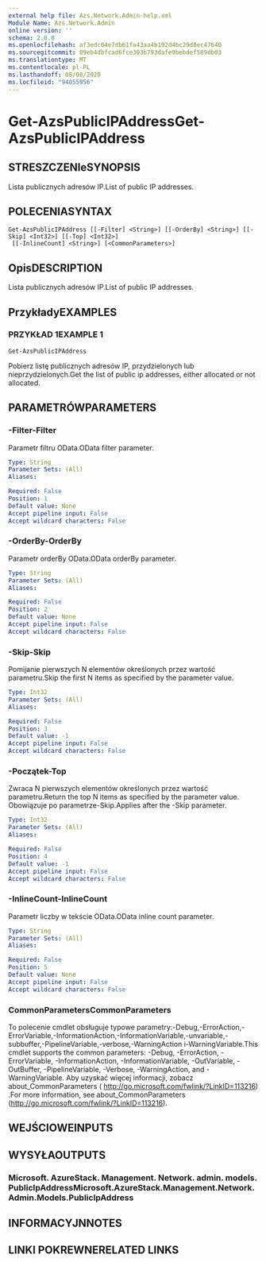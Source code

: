 ```yaml
---
external help file: Azs.Network.Admin-help.xml
Module Name: Azs.Network.Admin
online version: ''
schema: 2.0.0
ms.openlocfilehash: af3edc04e7db61fa43aa4b192d4bc29d0ec47640
ms.sourcegitcommit: 09eb4dbfcad6fce303b793dafe9bebdef589db03
ms.translationtype: MT
ms.contentlocale: pl-PL
ms.lasthandoff: 08/08/2020
ms.locfileid: "94055956"
---
```

# <span data-ttu-id="7fa13-101">Get-AzsPublicIPAddress</span><span class="sxs-lookup"><span data-stu-id="7fa13-101">Get-AzsPublicIPAddress</span></span>

## <span data-ttu-id="7fa13-102">STRESZCZENIe</span><span class="sxs-lookup"><span data-stu-id="7fa13-102">SYNOPSIS</span></span>
<span data-ttu-id="7fa13-103">Lista publicznych adresów IP.</span><span class="sxs-lookup"><span data-stu-id="7fa13-103">List of public IP addresses.</span></span>

## <span data-ttu-id="7fa13-104">POLECENIA</span><span class="sxs-lookup"><span data-stu-id="7fa13-104">SYNTAX</span></span>

```
Get-AzsPublicIPAddress [[-Filter] <String>] [[-OrderBy] <String>] [[-Skip] <Int32>] [[-Top] <Int32>]
 [[-InlineCount] <String>] [<CommonParameters>]
```

## <span data-ttu-id="7fa13-105">Opis</span><span class="sxs-lookup"><span data-stu-id="7fa13-105">DESCRIPTION</span></span>
<span data-ttu-id="7fa13-106">Lista publicznych adresów IP.</span><span class="sxs-lookup"><span data-stu-id="7fa13-106">List of public IP addresses.</span></span>

## <span data-ttu-id="7fa13-107">Przykłady</span><span class="sxs-lookup"><span data-stu-id="7fa13-107">EXAMPLES</span></span>

### <span data-ttu-id="7fa13-108">PRZYKŁAD 1</span><span class="sxs-lookup"><span data-stu-id="7fa13-108">EXAMPLE 1</span></span>
```
Get-AzsPublicIPAddress
```

<span data-ttu-id="7fa13-109">Pobierz listę publicznych adresów IP, przydzielonych lub nieprzydzielonych.</span><span class="sxs-lookup"><span data-stu-id="7fa13-109">Get the list of public ip addresses, either allocated or not allocated.</span></span>

## <span data-ttu-id="7fa13-110">PARAMETRÓW</span><span class="sxs-lookup"><span data-stu-id="7fa13-110">PARAMETERS</span></span>

### <span data-ttu-id="7fa13-111">-Filter</span><span class="sxs-lookup"><span data-stu-id="7fa13-111">-Filter</span></span>
<span data-ttu-id="7fa13-112">Parametr filtru OData.</span><span class="sxs-lookup"><span data-stu-id="7fa13-112">OData filter parameter.</span></span>

```yaml
Type: String
Parameter Sets: (All)
Aliases:

Required: False
Position: 1
Default value: None
Accept pipeline input: False
Accept wildcard characters: False
```

### <span data-ttu-id="7fa13-113">-OrderBy</span><span class="sxs-lookup"><span data-stu-id="7fa13-113">-OrderBy</span></span>
<span data-ttu-id="7fa13-114">Parametr orderBy OData.</span><span class="sxs-lookup"><span data-stu-id="7fa13-114">OData orderBy parameter.</span></span>

```yaml
Type: String
Parameter Sets: (All)
Aliases:

Required: False
Position: 2
Default value: None
Accept pipeline input: False
Accept wildcard characters: False
```

### <span data-ttu-id="7fa13-115">-Skip</span><span class="sxs-lookup"><span data-stu-id="7fa13-115">-Skip</span></span>
<span data-ttu-id="7fa13-116">Pomijanie pierwszych N elementów określonych przez wartość parametru.</span><span class="sxs-lookup"><span data-stu-id="7fa13-116">Skip the first N items as specified by the parameter value.</span></span>

```yaml
Type: Int32
Parameter Sets: (All)
Aliases:

Required: False
Position: 3
Default value: -1
Accept pipeline input: False
Accept wildcard characters: False
```

### <span data-ttu-id="7fa13-117">-Początek</span><span class="sxs-lookup"><span data-stu-id="7fa13-117">-Top</span></span>
<span data-ttu-id="7fa13-118">Zwraca N pierwszych elementów określonych przez wartość parametru.</span><span class="sxs-lookup"><span data-stu-id="7fa13-118">Return the top N items as specified by the parameter value.</span></span>
<span data-ttu-id="7fa13-119">Obowiązuje po parametrze-Skip.</span><span class="sxs-lookup"><span data-stu-id="7fa13-119">Applies after the -Skip parameter.</span></span>

```yaml
Type: Int32
Parameter Sets: (All)
Aliases:

Required: False
Position: 4
Default value: -1
Accept pipeline input: False
Accept wildcard characters: False
```

### <span data-ttu-id="7fa13-120">-InlineCount</span><span class="sxs-lookup"><span data-stu-id="7fa13-120">-InlineCount</span></span>
<span data-ttu-id="7fa13-121">Parametr liczby w tekście OData.</span><span class="sxs-lookup"><span data-stu-id="7fa13-121">OData inline count parameter.</span></span>

```yaml
Type: String
Parameter Sets: (All)
Aliases:

Required: False
Position: 5
Default value: None
Accept pipeline input: False
Accept wildcard characters: False
```

### <span data-ttu-id="7fa13-122">CommonParameters</span><span class="sxs-lookup"><span data-stu-id="7fa13-122">CommonParameters</span></span>
<span data-ttu-id="7fa13-123">To polecenie cmdlet obsługuje typowe parametry:-Debug,-ErrorAction,-ErrorVariable,-InformationAction,-InformationVariable,-unvariable,-subbuffer,-PipelineVariable,-verbose,-WarningAction i-WarningVariable.</span><span class="sxs-lookup"><span data-stu-id="7fa13-123">This cmdlet supports the common parameters: -Debug, -ErrorAction, -ErrorVariable, -InformationAction, -InformationVariable, -OutVariable, -OutBuffer, -PipelineVariable, -Verbose, -WarningAction, and -WarningVariable.</span></span> <span data-ttu-id="7fa13-124">Aby uzyskać więcej informacji, zobacz about_CommonParameters ( http://go.microsoft.com/fwlink/?LinkID=113216) .</span><span class="sxs-lookup"><span data-stu-id="7fa13-124">For more information, see about_CommonParameters (http://go.microsoft.com/fwlink/?LinkID=113216).</span></span>

## <span data-ttu-id="7fa13-125">WEJŚCIOWE</span><span class="sxs-lookup"><span data-stu-id="7fa13-125">INPUTS</span></span>

## <span data-ttu-id="7fa13-126">WYSYŁA</span><span class="sxs-lookup"><span data-stu-id="7fa13-126">OUTPUTS</span></span>

### <span data-ttu-id="7fa13-127">Microsoft. AzureStack. Management. Network. admin. models. PublicIpAddress</span><span class="sxs-lookup"><span data-stu-id="7fa13-127">Microsoft.AzureStack.Management.Network.Admin.Models.PublicIpAddress</span></span>

## <span data-ttu-id="7fa13-128">INFORMACYJN</span><span class="sxs-lookup"><span data-stu-id="7fa13-128">NOTES</span></span>

## <span data-ttu-id="7fa13-129">LINKI POKREWNE</span><span class="sxs-lookup"><span data-stu-id="7fa13-129">RELATED LINKS</span></span>
